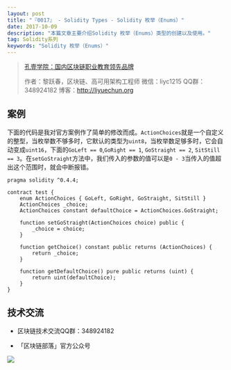 ```yaml
---
layout: post
title: "『0017』 - Solidity Types - Solidity 枚举（Enums）"
date: 2017-10-09
description: "本篇文章主要介绍Solidity 枚举（Enums）类型的创建以及使用。"
tag: Solidity系列
keywords: "Solidity 枚举（Enums）"
---
```



> [孔壹学院：国内区块链职业教育领先品牌](http://www.kongyixueyuan.com)
> 
> 作者：黎跃春，区块链、高可用架构工程师
> 微信：liyc1215  QQ群：348924182  博客：http://liyuechun.org


## 案例

下面的代码是我对官方案例作了简单的修改而成。`ActionChoices`就是一个自定义的整型，当枚举数不够多时，它默认的类型为`uint8`，当枚举数足够多时，它会自动变成`uint16`，下面的`GoLeft == 0`,`GoRight == 1`, `GoStraight == 2`, `SitStill == 3`。在`setGoStraight`方法中，我们传入的参数的值可以是`0 - 3`当传入的值超出这个范围时，就会中断报错。

```
pragma solidity ^0.4.4;

contract test {
    enum ActionChoices { GoLeft, GoRight, GoStraight, SitStill }
    ActionChoices _choice;
    ActionChoices constant defaultChoice = ActionChoices.GoStraight;

    function setGoStraight(ActionChoices choice) public {
        _choice = choice;
    }

    function getChoice() constant public returns (ActionChoices) {
        return _choice;
    }

    function getDefaultChoice() pure public returns (uint) {
        return uint(defaultChoice);
    }
}

```

## 技术交流

- 区块链技术交流QQ群：348924182

- 「区块链部落」官方公众号

![](http://om1c35wrq.bkt.clouddn.com/%E5%8C%BA%E5%9D%97%E9%93%BE%E9%83%A8%E8%90%BD.png)



